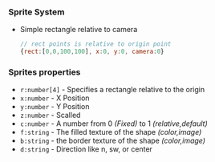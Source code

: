 ### Sprite System
- Simple rectangle relative to camera
    ```js
    // rect points is relative to origin point
    {rect:[0,0,100,100], x:0, y:0, camera:0}
    ```
### Sprites properties
- `r:number[4]` - Specifies a rectangle relative to the origin
- `x:number` - X Position
- `y:number` - Y Position
- `z:number` - Scalled
- `c:number` - A number from 0 *(Fixed)* to 1 *(relative,default)*
- `f:string` - The filled texture of the shape *(color,image)*
- `b:string` - the border texture of the shape *(color,image)*
- `d:string` - Direction like n, sw, or center
